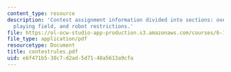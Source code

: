 ```yaml
---
content_type: resource
description: 'Contest assignment information divided into sections: overview, scoring,
  playing field, and robot restrictions.'
file: https://ol-ocw-studio-app-production.s3.amazonaws.com/courses/6-186-mobile-autonomous-systems-laboratory-january-iap-2005/e6f471b538c7d2ad5d7148a5613a9cfa_contestrules.pdf
file_type: application/pdf
resourcetype: Document
title: contestrules.pdf
uid: e6f471b5-38c7-d2ad-5d71-48a5613a9cfa
---
```


